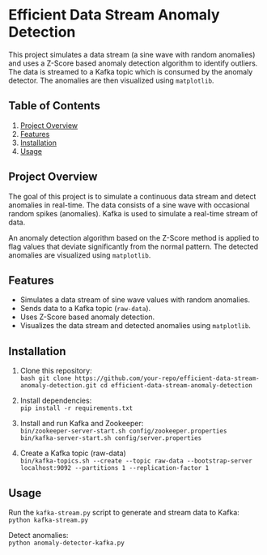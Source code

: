 # Efficient Data Stream Anomaly Detection

This project simulates a data stream (a sine wave with random anomalies) and uses a Z-Score based anomaly detection algorithm to identify outliers. The data is streamed to a Kafka topic which is consumed by the anomaly detector. The anomalies are then visualized using `matplotlib`.

## Table of Contents
1. [Project Overview](#project-overview)
2. [Features](#features)
3. [Installation](#installation)
4. [Usage](#usage)

## Project Overview

The goal of this project is to simulate a continuous data stream and detect anomalies in real-time. The data consists of a sine wave with occasional random spikes (anomalies). Kafka is used to simulate a real-time stream of data.

An anomaly detection algorithm based on the Z-Score method is applied to flag values that deviate significantly from the normal pattern. The detected anomalies are visualized using `matplotlib`.

## Features

- Simulates a data stream of sine wave values with random anomalies.
- Sends data to a Kafka topic (`raw-data`).
- Uses Z-Score based anomaly detection.
- Visualizes the data stream and detected anomalies using `matplotlib`.

## Installation

1. Clone this repository:  
   ```bash git clone https://github.com/your-repo/efficient-data-stream-anomaly-detection.git cd efficient-data-stream-anomaly-detection```

2.  Install dependencies:  
```pip install -r requirements.txt```

3. Install and run Kafka and Zookeeper:  
```bin/zookeeper-server-start.sh config/zookeeper.properties```  
```bin/kafka-server-start.sh config/server.properties```

4. Create a Kafka topic (raw-data)  
```bin/kafka-topics.sh --create --topic raw-data --bootstrap-server localhost:9092 --partitions 1 --replication-factor 1```

## Usage
Run the `kafka-stream.py` script to generate and stream data to Kafka:  
```python kafka-stream.py```


Detect anomalies:  
`python anomaly-detector-kafka.py`
